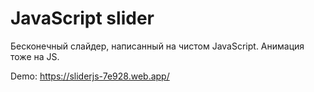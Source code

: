 # JavaScript slider

<p>Бесконечный слайдер, написанный на чистом JavaScript. Анимация тоже на JS.</p>

<p>Demo: <a href="https://sliderjs-7e928.web.app/" target="_blank" el= "noopener">https://sliderjs-7e928.web.app/</a></p>
